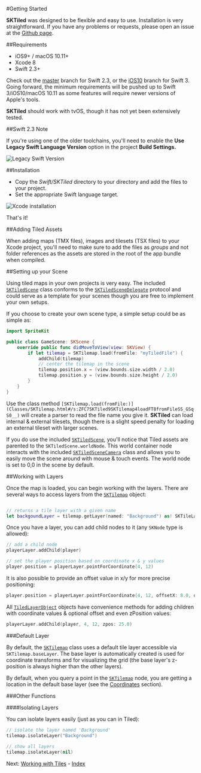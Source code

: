 #Getting Started

**SKTiled** was designed to be flexible and easy to use. Installation is very straightforward. If you have any problems or requests, please open an issue at the [Github page](https://github.com/mfessenden/SKTiled/issues).


##Requirements

- iOS9+ / macOS 10.11+
- Xcode 8
- Swift 2.3+

Check out the [master](https://github.com/mfessenden/SKTiled/tree/master) branch for Swift 2.3, or the [iOS10](https://github.com/mfessenden/SKTiled/tree/iOS10) branch for Swift 3. Going forward, the minimum requirements will be pushed up to Swift 3/iOS10/macOS 10.11 as some features will require newer versions of Apple's tools.

**SKTiled** should work with tvOS, though it has not yet been extensively tested.

##Swift 2.3 Note

If you're using one of the older toolchains, you'll need to enable the **Use Legacy Swift Language Version** option in the project **Build Settings.**

![Legacy Swift Version](https://raw.githubusercontent.com/mfessenden/SKTiled/master/docs/swift/img/swift_legacy.png)


##Installation

- Copy the *Swift/SKTiled* directory to your directory and add the files to your project.
- Set the appropriate Swift language target.

![Xcode installation](https://raw.githubusercontent.com/mfessenden/SKTiled/master/docs/swift/img/installation.png)

That's it!
 

##Adding Tiled Assets

When adding maps (TMX files), images and tilesets (TSX files) to your Xcode project, you'll need to make sure to add the files as *groups* and not folder references as the assets are stored in the root of the app bundle when compiled.


##Setting up your Scene

Using tiled maps in your own projects is very easy. The included [`SKTiledScene`](Classes/SKTiledScene.html) class conforms to the [`SKTiledSceneDelegate`](Protocols/SKTiledSceneDelegate.html) protocol and could serve as a template for your scenes though you are free to implement your own setups.

If you choose to create your own scene type, a simple setup could be as simple as:


```swift
import SpriteKit

public class GameScene: SKScene {
    override public func didMoveToView(view: SKView) {
        if let tilemap = SKTilemap.load(fromFile: "myTiledFile") {
            addChild(tilemap)
            // center the tilemap in the scene
            tilemap.position.x = (view.bounds.size.width / 2.0)
            tilemap.position.y = (view.bounds.size.height / 2.0)
        }
    }
}
```

Use the class method `[SKTilemap.load(fromFile:)](Classes/SKTilemap.html#/s:ZFC7SKTiled9SKTilemap4loadFT8fromFileSS_GSqS0__)` will create a parser to read the file name you give it. **SKTiled** can load internal & external tilesets, though there is a slight speed penalty for loading an external tileset with larger scenes.

If you do use the included [`SKTiledScene`](Classes/SKTiledScene.html), you'll notice that Tiled assets are parented to the `SKTiledScene.worldNode`. This world container node interacts with the included [`SKTiledSceneCamera`](Classes/SKTiledSceneCamera.html) class and allows you to easily move the scene around with mouse & touch events. The world node is set to 0,0 in the scene by default. 


##Working with Layers

Once the map is loaded, you can begin working with the layers. There are several ways to access layers from the [`SKTilemap`](Classes/SKTilemap.html) object:
```swift

// returns a tile layer with a given name
let backgoundLayer = tilemap.getLayer(named: "Background") as! SKTileLayer
```

Once you have a layer, you can add child nodes to it (any `SKNode` type is allowed):

```swift
// add a child node
playerLayer.addChild(player)

// set the player position based on coordinate x & y values
player.position = playerLayer.pointForCoordinate(4, 12)
```

It is also possible to provide an offset value in x/y for more precise positioning:

```swift
player.position = playerLayer.pointForCoordinate(4, 12, offsetX: 8.0, offsetY: 4.0)
```

All [`TiledLayerObject`](Classes/TiledLayerObject.html) objects have convenience methods for adding children with coordinate values & optional offset and even zPosition values:

```swift
playerLayer.addChild(player, 4, 12, zpos: 25.0)
```

###Default Layer

By default, the [`SKTilemap`](Classes/SKTilemap.html) class uses a default tile layer accessible via `SKTilemap.baseLayer`. The base layer is automatically created is used for coordinate transforms and for visualizing the grid (the base layer's z-position is always higher than the other layers).

By default, when you query a point in the [`SKTilemap`](Classes/SKTilemap.html) node, you are getting a location in the default base layer (see the [Coordinates](coordinates.html) section).


###Other Functions

####Isolating Layers

You can isolate layers easily (just as you can in Tiled):
    
```swift
// isolate the layer named 'Background'
tilemap.isolateLayer("Background")
    
// show all layers
tilemap.isolateLayer(nil)
```

Next: [Working with Tiles](tiles.html) - [Index](Tutorial.html)
